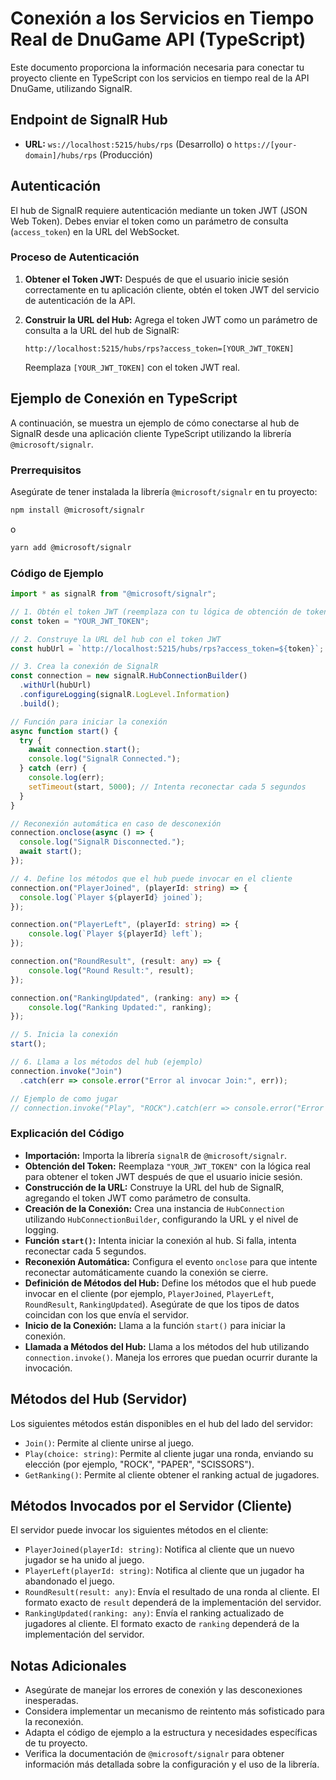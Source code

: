 # Conexión a los Servicios en Tiempo Real de DnuGame API (TypeScript)

Este documento proporciona la información necesaria para conectar tu proyecto cliente en TypeScript con los servicios en tiempo real de la API DnuGame, utilizando SignalR.

## Endpoint de SignalR Hub

- **URL:** `ws://localhost:5215/hubs/rps` (Desarrollo) o `https://[your-domain]/hubs/rps` (Producción)

## Autenticación

El hub de SignalR requiere autenticación mediante un token JWT (JSON Web Token). Debes enviar el token como un parámetro de consulta (`access_token`) en la URL del WebSocket.

### Proceso de Autenticación

1. **Obtener el Token JWT:** Después de que el usuario inicie sesión correctamente en tu aplicación cliente, obtén el token JWT del servicio de autenticación de la API.
2. **Construir la URL del Hub:** Agrega el token JWT como un parámetro de consulta a la URL del hub de SignalR:

   ```
   http://localhost:5215/hubs/rps?access_token=[YOUR_JWT_TOKEN]
   ```

   Reemplaza `[YOUR_JWT_TOKEN]` con el token JWT real.

## Ejemplo de Conexión en TypeScript

A continuación, se muestra un ejemplo de cómo conectarse al hub de SignalR desde una aplicación cliente TypeScript utilizando la librería `@microsoft/signalr`.

### Prerrequisitos

Asegúrate de tener instalada la librería `@microsoft/signalr` en tu proyecto:

```bash
npm install @microsoft/signalr
```

o

```bash
yarn add @microsoft/signalr
```

### Código de Ejemplo

```typescript
import * as signalR from "@microsoft/signalr";

// 1. Obtén el token JWT (reemplaza con tu lógica de obtención de token)
const token = "YOUR_JWT_TOKEN";

// 2. Construye la URL del hub con el token JWT
const hubUrl = `http://localhost:5215/hubs/rps?access_token=${token}`;

// 3. Crea la conexión de SignalR
const connection = new signalR.HubConnectionBuilder()
  .withUrl(hubUrl)
  .configureLogging(signalR.LogLevel.Information)
  .build();

// Función para iniciar la conexión
async function start() {
  try {
    await connection.start();
    console.log("SignalR Connected.");
  } catch (err) {
    console.log(err);
    setTimeout(start, 5000); // Intenta reconectar cada 5 segundos
  }
}

// Reconexión automática en caso de desconexión
connection.onclose(async () => {
  console.log("SignalR Disconnected.");
  await start();
});

// 4. Define los métodos que el hub puede invocar en el cliente
connection.on("PlayerJoined", (playerId: string) => {
  console.log(`Player ${playerId} joined`);
});

connection.on("PlayerLeft", (playerId: string) => {
    console.log(`Player ${playerId} left`);
});

connection.on("RoundResult", (result: any) => {
    console.log("Round Result:", result);
});

connection.on("RankingUpdated", (ranking: any) => {
    console.log("Ranking Updated:", ranking);
});

// 5. Inicia la conexión
start();

// 6. Llama a los métodos del hub (ejemplo)
connection.invoke("Join")
  .catch(err => console.error("Error al invocar Join:", err));

// Ejemplo de como jugar
// connection.invoke("Play", "ROCK").catch(err => console.error("Error al invocar Play:", err));
```

### Explicación del Código

- **Importación:** Importa la librería `signalR` de `@microsoft/signalr`.
- **Obtención del Token:** Reemplaza `"YOUR_JWT_TOKEN"` con la lógica real para obtener el token JWT después de que el usuario inicie sesión.
- **Construcción de la URL:** Construye la URL del hub de SignalR, agregando el token JWT como parámetro de consulta.
- **Creación de la Conexión:** Crea una instancia de `HubConnection` utilizando `HubConnectionBuilder`, configurando la URL y el nivel de logging.
- **Función `start()`:** Intenta iniciar la conexión al hub. Si falla, intenta reconectar cada 5 segundos.
- **Reconexión Automática:** Configura el evento `onclose` para que intente reconectar automáticamente cuando la conexión se cierre.
- **Definición de Métodos del Hub:** Define los métodos que el hub puede invocar en el cliente (por ejemplo, `PlayerJoined`, `PlayerLeft`, `RoundResult`, `RankingUpdated`).  Asegúrate de que los tipos de datos coincidan con los que envía el servidor.
- **Inicio de la Conexión:** Llama a la función `start()` para iniciar la conexión.
- **Llamada a Métodos del Hub:** Llama a los métodos del hub utilizando `connection.invoke()`.  Maneja los errores que puedan ocurrir durante la invocación.

## Métodos del Hub (Servidor)

Los siguientes métodos están disponibles en el hub del lado del servidor:

- `Join()`: Permite al cliente unirse al juego.
- `Play(choice: string)`: Permite al cliente jugar una ronda, enviando su elección (por ejemplo, "ROCK", "PAPER", "SCISSORS").
- `GetRanking()`: Permite al cliente obtener el ranking actual de jugadores.

## Métodos Invocados por el Servidor (Cliente)

El servidor puede invocar los siguientes métodos en el cliente:

- `PlayerJoined(playerId: string)`: Notifica al cliente que un nuevo jugador se ha unido al juego.
- `PlayerLeft(playerId: string)`: Notifica al cliente que un jugador ha abandonado el juego.
- `RoundResult(result: any)`: Envía el resultado de una ronda al cliente.  El formato exacto de `result` dependerá de la implementación del servidor.
- `RankingUpdated(ranking: any)`: Envía el ranking actualizado de jugadores al cliente. El formato exacto de `ranking` dependerá de la implementación del servidor.

## Notas Adicionales

- Asegúrate de manejar los errores de conexión y las desconexiones inesperadas.
- Considera implementar un mecanismo de reintento más sofisticado para la reconexión.
- Adapta el código de ejemplo a la estructura y necesidades específicas de tu proyecto.
- Verifica la documentación de `@microsoft/signalr` para obtener información más detallada sobre la configuración y el uso de la librería.